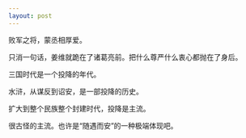 ```yaml
---
layout: post
---
```

败军之将，蒙丞相厚爱。

只消一句话，姜维就跪在了诸葛亮前。把什么尊严什么衷心都抛在了身后。

三国时代是一个投降的年代。

水浒，从谋反到诏安，是一部投降的历史。

扩大到整个民族整个封建时代，投降是主流。

很古怪的主流。也许是“随遇而安”的一种极端体现吧。